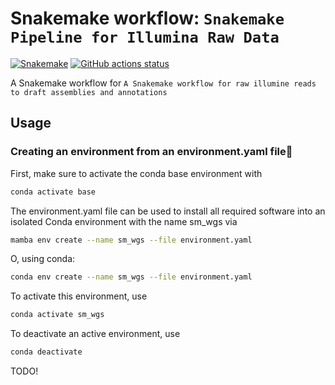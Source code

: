 # Snakemake workflow: `Snakemake Pipeline for Illumina Raw Data`

[![Snakemake](https://img.shields.io/badge/snakemake-≥6.3.0-brightgreen.svg)](https://snakemake.github.io)
[![GitHub actions status](https://github.com/currocam/IlluminaSnakemake/workflows/Tests/badge.svg?branch=main)](https://github.com/currocam/IlluminaSnakemake/actions?query=branch%3Amain+workflow%3ATests)


A Snakemake workflow for `A Snakemake workflow for raw illumine reads to draft assemblies and annotations`


## Usage

### Creating an environment from an environment.yaml file

First, make sure to activate the conda base environment with
``` bash
conda activate base
```

The environment.yaml file can be used to install all required software into an isolated Conda environment with the name sm_wgs via
``` bash
mamba env create --name sm_wgs --file environment.yaml
```
O, using conda: 
``` bash
conda env create --name sm_wgs --file environment.yaml
```

To activate this environment, use
``` bash
conda activate sm_wgs
```

To deactivate an active environment, use

``` bash
conda deactivate
```

TODO!